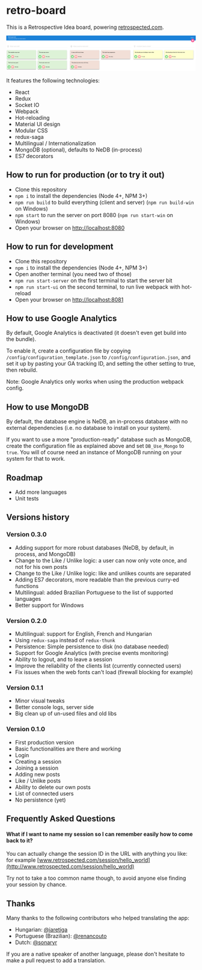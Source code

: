 # retro-board

This is a Retrospective Idea board, powering [retrospected.com](http://www.retrospected.com).

![Retrospected.com](/content/screenshot.png?raw=true "Retrospected.com")

It features the following technologies:

* React
* Redux
* Socket IO
* Webpack
* Hot-reloading
* Material UI design
* Modular CSS
* redux-saga
* Multilingual / Internationalization
* MongoDB (optional), defaults to NeDB (in-process)
* ES7 decorators


## How to run for production (or to try it out)

* Clone this repository
* `npm i` to install the dependencies (Node 4+, NPM 3+)
* `npm run build` to build everything (client and server) (`npm run build-win` on Windows)
* `npm start` to run the server on port 8080 (`npm run start-win` on Windows)
* Open your browser on [http://localhost:8080](http://localhost:8080)


## How to run for development

* Clone this repository
* `npm i` to install the dependencies (Node 4+, NPM 3+)
* Open another terminal (you need two of those)
* `npm run start-server` on the first terminal to start the server bit
* `npm run start-ui` on the second terminal, to run live webpack with hot-reload
* Open your browser on [http://localhost:8081](http://localhost:8081)


## How to use Google Analytics

By default, Google Analytics is deactivated (it doesn't even get build into the bundle).

To enable it, create a configuration file by copying `/config/configuration_template.json` to `/config/configuration.json`, and set it up by pasting your GA tracking ID, and setting the other setting to true, then rebuild.

Note: Google Analytics only works when using the production webpack config.


## How to use MongoDB

By default, the database engine is NeDB, an in-process database with no external dependencies (i.e. no database to install on your system).

If you want to use a more "production-ready" database such as MongoDB, create the configuration file as explained above and set `DB_Use_Mongo` to `true`. You will of course need an instance of MongoDB running on your system for that to work.


## Roadmap

* Add more languages
* Unit tests

## Versions history

### Version 0.3.0

* Adding support for more robust databases (NeDB, by default, in process, and MongoDB)
* Change to the Like / Unlike logic: a user can now only vote once, and not for his own posts
* Change to the Like / Unlike logic: like and unlikes counts are separated
* Adding ES7 decorators, more readable than the previous curry-ed functions
* Multilingual: added Brazilian Portuguese to the list of supported languages
* Better support for Windows

### Version 0.2.0

* Multilingual: support for English, French and Hungarian
* Using `redux-saga` instead of `redux-thunk`
* Persistence: Simple persistence to disk (no database needed)
* Support for Google Analytics (with precise events monitoring)
* Ability to logout, and to leave a session
* Improve the reliability of the clients list (currently connected users)
* Fix issues when the web fonts can't load (firewall blocking for example)

### Version 0.1.1

* Minor visual tweaks
* Better console logs, server side
* Big clean up of un-used files and old libs

### Version 0.1.0

* First production version
* Basic functionalities are there and working
* Login
* Creating a session
* Joining a session
* Adding new posts
* Like / Unlike posts
* Ability to delete our own posts
* List of connected users
* No persistence (yet)

## Frequently Asked Questions

#### What if I want to name my session so I can remember easily how to come back to it?

You can actually change the session ID in the URL with anything you like: for example [www.retrospected.com/session/hello_world](http://www.retrospected.com/session/hello_world)

Try not to take a too common name though, to avoid anyone else finding your session by chance.

## Thanks

Many thanks to the following contributors who helped translating the app:

* Hungarian: [@iaretiga](https://github.com/iaretiga)
* Portuguese (Brazilian): [@renancouto](https://github.com/renancouto)
* Dutch: [@sonaryr](https://github.com/Sonaryr)

If you are a native speaker of another language, please don't hesitate to make a pull request to add a translation.
